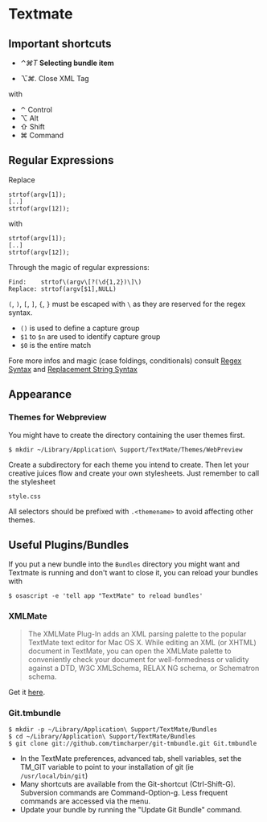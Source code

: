 # Textmate #

## Important shortcuts ##

- *⌃⌘T* **Selecting bundle item**

- *⌥⌘.* Close XML Tag

with

- ⌃ Control
- ⌥ Alt
- ⇧ Shift
- ⌘ Command

## Regular Expressions ##

Replace 

	strtof(argv[1]);
	[..]
	strtof(argv[12]);

with

	strtof(argv[1]);
	[..]
	strtof(argv[12]);

Through the magic of regular expressions:

	Find:    strtof\(argv\[?(\d{1,2})\]\)
	Replace: strtof(argv[$1],NULL)
	
`(`, `)`, `[`, `]`, `{`, `}` must be escaped with `\` as  they are reserved for the regex syntax.

- `()` is used to define a capture group
- `$1` to `$n` are used to identify capture group
- `$0` is the entire match

Fore more infos and magic (case foldings, conditionals) consult [Regex Syntax](http://manual.macromates.com/en/regular_expressions#syntax_oniguruma) and [Replacement String Syntax](http://manual.macromates.com/en/regular_expressions#replacement_string_syntax_format_strings) 

## Appearance ##

### Themes for Webpreview ###

You might have to create the directory containing the user themes
first.

    $ mkdir ~/Library/Application\ Support/TextMate/Themes/WebPreview

Create a subdirectory for each theme you intend to create. Then let
your creative juices flow and create your own stylesheets. Just
remember to call the stylesheet

    style.css

All selectors should be prefixed with `.<themename>` to avoid
affecting other themes.

## Useful Plugins/Bundles ##

If you put a new bundle into the `Bundles` directory you might want
and Textmate is running and don't want to close it, you can
reload your bundles with

    $ osascript -e 'tell app "TextMate" to reload bundles'

### XMLMate ###

> The XMLMate Plug-In adds an XML parsing palette to the popular TextMate text
> editor for Mac OS X. While editing an XML (or XHTML) document in TextMate, 
> you can open the XMLMate palette to conveniently check your document for
> well-formedness or validity against a DTD, W3C XMLSchema, RELAX NG schema, or
> Schematron schema.

Get it [here](//www.ditchnet.org/xmlmate/).

### Git.tmbundle ###

    $ mkdir -p ~/Library/Application\ Support/TextMate/Bundles
    $ cd ~/Library/Application\ Support/TextMate/Bundles
    $ git clone git://github.com/timcharper/git-tmbundle.git Git.tmbundle

*   In the TextMate preferences, advanced tab, shell variables, set
    the TM\_GIT variable to point to your installation of git (ie
    `/usr/local/bin/git`)
*   Many shortcuts are available from the Git-shortcut (Ctrl-Shift-G).
    Subversion commands are Command-Option-g.  Less frequent commands
    are accessed via the menu.
*   Update your bundle by running the "Update Git Bundle"
    command.
